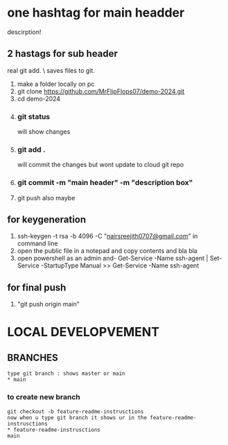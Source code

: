 # one hashtag for main headder

descirption!

## 2 hastags for sub header

real
git add. \\ saves files to git.

1) make a folder locally on pc
2) git clone https://github.com/MrFlipFlops07/demo-2024.git
3) cd demo-2024
4) ### git status
    will show changes
5) ### git add .
    will commit the changes but wont update to cloud git repo
6) ### git commit -m "main header" -m "description box"
7) git push also maybe

## for keygeneration
1) ssh-keygen -t rsa -b 4096 -C "nairsreejith0707@gmail.com"    in command line
2) open the public file in a notepad and copy contents and bla bla
3) open powershell as an admin and-
    Get-Service -Name ssh-agent | Set-Service -StartupType Manual
        >> Get-Service -Name ssh-agent

## for final push
1) "git push origin main"

# LOCAL DEVELOPVEMENT

## BRANCHES 
    type git branch : shows master or main
    * main

### to create new branch
    git checkout -b feature-readme-instrusctions
    now when u type git branch it shows ur in the feature-readme-instrusctions
    * feature-readme-instrusctions
    main